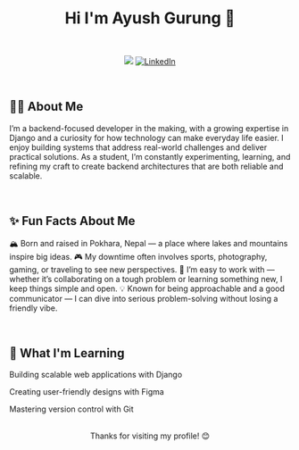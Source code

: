 <div align = "center"> <h1> Hi I'm Ayush Gurung 👋 </h1></div>
<br> 

<div align = "center">



![](https://komarev.com/ghpvc/?username=gingrg&color=0078D7&style=for-the-badge&label=PROFILE+VIEWS)
[![LinkedIn](https://img.shields.io/badge/LINKEDIN-0078D7?style=for-the-badge&logo=linkedin&logoColor=ffffff&font=monospace)](https://www.linkedin.com/in/ayush-gurung-64ab56375)

</div>

<br>
 
## 👨‍💻 About Me

I’m a backend-focused developer in the making, with a growing expertise in Django and a curiosity for how technology can make everyday life easier. I enjoy building systems that address real-world challenges and deliver practical solutions. As a student, I’m constantly experimenting, learning, and refining my craft to create backend architectures that are both reliable and scalable.

<br>

## ✨ Fun Facts About Me

🏔️ Born and raised in Pokhara, Nepal — a place where lakes and mountains inspire big ideas.
🎮 My downtime often involves sports, photography, gaming, or traveling to see new perspectives.
🧩 I’m easy to work with — whether it’s collaborating on a tough problem or learning something new, I keep things simple and open.
💡 Known for being approachable and a good communicator — I can dive into serious problem-solving without losing a friendly vibe.


<br>

 ## 🌱 What I'm Learning







Building scalable web applications with Django



Creating user-friendly designs with Figma



Mastering version control with Git




<br>

<div align = "center">  Thanks for visiting my profile! 😊 </div>
